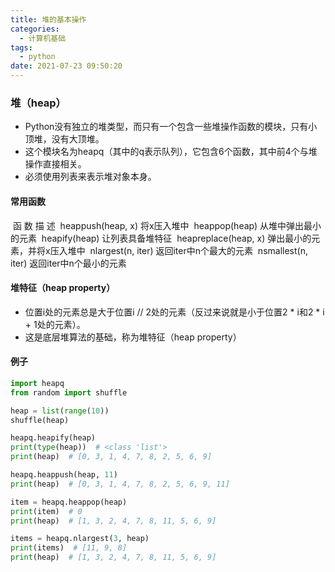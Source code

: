 ```yaml
---
title: 堆的基本操作
categories:
  - 计算机基础
tags:
  - python
date: 2021-07-23 09:50:20
---
```


### 堆（heap）

- Python没有独立的堆类型，而只有一个包含一些堆操作函数的模块，只有小顶堆，没有大顶堆。
- 这个模块名为heapq（其中的q表示队列），它包含6个函数，其中前4个与堆操作直接相关。
- 必须使用列表来表示堆对象本身。

#### 常用函数

​                 函 数                                                           描 述
​     heappush(heap, x)                                        将x压入堆中
​     heappop(heap)                                      从堆中弹出最小的元素
​     heapify(heap)                                           让列表具备堆特征
​     heapreplace(heap, x)                            弹出最小的元素，并将x压入堆中
​     nlargest(n, iter)                                       返回iter中n个最大的元素
​     nsmallest(n, iter)                                   返回iter中n个最小的元素

#### 堆特征（heap property）

- 位置i处的元素总是大于位置i // 2处的元素（反过来说就是小于位置2 * i和2 * i + 1处的元素）。
- 这是底层堆算法的基础，称为堆特征（heap property）

#### 例子

```python
import heapq
from random import shuffle

heap = list(range(10))
shuffle(heap)

heapq.heapify(heap)
print(type(heap))  # <class 'list'>
print(heap)  # [0, 3, 1, 4, 7, 8, 2, 5, 6, 9]

heapq.heappush(heap, 11)
print(heap)  # [0, 3, 1, 4, 7, 8, 2, 5, 6, 9, 11]

item = heapq.heappop(heap)
print(item)  # 0
print(heap)  # [1, 3, 2, 4, 7, 8, 11, 5, 6, 9]

items = heapq.nlargest(3, heap)
print(items)  # [11, 9, 8]
print(heap)  # [1, 3, 2, 4, 7, 8, 11, 5, 6, 9]

```

